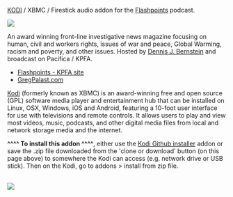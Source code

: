 <a href="kodi.tv">KODI<a> / XBMC / Firestick audio addon for the <a href="https://kpfa.org/program/flashpoints/">Flashpoints</a> podcast.<br>

<img src="https://kpfa.org/wp-content/themes/kpfa-v2/dist/images/itunesbanner.jpg"><br>

An award winning front-line investigative news magazine focusing on human, civil and workers rights, issues of war and peace, Global Warming, racism and poverty, and other issues. Hosted by <a href="http://dennisjbernstein.com/">Dennis J. Bernstein</a> and broadcast on Pacifica / KPFA.<br>

- <a href="https://kpfa.org/program/flashpoints/">Flashpoints - KPFA site</a>
- <a href="https://www.gregpalast.com">GregPalast.com</a>

<a href="www.kodi.tv">Kodi</a> (formerly known as XBMC) is an award-winning free and open source (GPL) software media player and entertainment hub that can be installed on Linux, OSX, Windows, iOS and Android, featuring a 10-foot user interface for use with televisions and remote controls. It allows users to play and view most videos, music, podcasts, and other digital media files from local and network storage media and the internet.<br>

<b>^^^^ To install this addon ^^^^</b>, either use the <a href="https://www.tvaddons.co/github-browser-kodi/">Kodi Github installer</a> addon or save the .zip file downloaded from the 'clone or download' button (on this page above) to somewhere the Kodi can access (e.g. network drive or USB stick). Then on the Kodi, go to addons > install from zip file.<br>

<br><a href="http://www.kodi.tv"><img src="https://kodi.tv/sites/default/files/page/field_image/about--devices.jpg">
